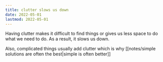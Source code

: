 ```yaml
---
title: clutter slows us down
date: 2022-05-01
lastmod: 2022-05-01
---
```

Having clutter makes it difficult to find things or gives us less space to do what we need to do. As a result, it slows us down.

Also, complicated things usually add clutter which is why [[notes/simple solutions are often the best|simple is often better]]